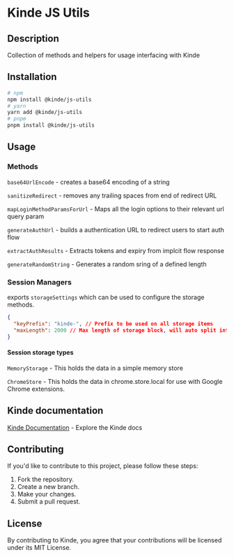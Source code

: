 # Kinde JS Utils

## Description

Collection of methods and helpers for usage interfacing with Kinde

## Installation

```bash
# npm
npm install @kinde/js-utils
# yarn
yarn add @kinde/js-utils
# pnpm
pnpm install @kinde/js-utils
```

## Usage

### Methods

`base64UrlEncode` - creates a base64 encoding of a string

`sanitizeRedirect` - removes any trailing spaces from end of redirect URL

`mapLoginMethodParamsForUrl` - Maps all the login options to their relevant url query param

`generateAuthUrl` - builds a authentication URL to redirect users to start auth flow

`extractAuthResults` - Extracts tokens and expiry from implcit flow response

`generateRandomString` - Generates a random sring of a defined length

### Session Managers

exports `storageSettings` which can be used to configure the storage methods.

```json
{
  "keyPrefix": "kinde-", // Prefix to be used on all storage items
  "maxLength": 2000 // Max length of storage block, will auto split into separate chunks if needed
}
```

#### Session storage types

`MemoryStorage` - This holds the data in a simple memory store

`ChromeStore` - This holds the data in chrome.store.local for use with Google Chrome extensions.

## Kinde documentation

[Kinde Documentation](https://kinde.com/docs/) - Explore the Kinde docs

## Contributing

If you'd like to contribute to this project, please follow these steps:

1. Fork the repository.
2. Create a new branch.
3. Make your changes.
4. Submit a pull request.

## License

By contributing to Kinde, you agree that your contributions will be licensed under its MIT License.
